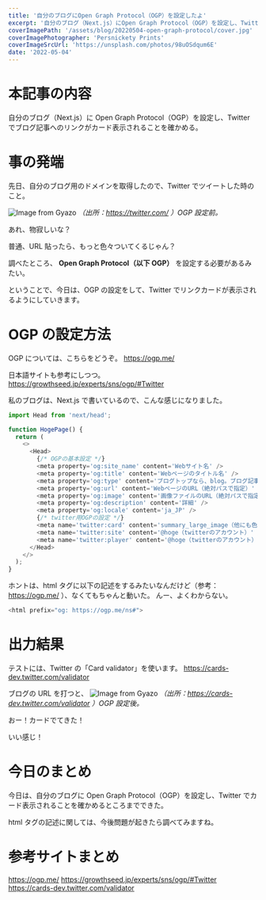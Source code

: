 ```yaml
---
title: '自分のブログにOpen Graph Protocol（OGP）を設定したよ'
excerpt: '自分のブログ（Next.js）にOpen Graph Protocol（OGP）を設定し、Twitterでブログ記事へのリンクがカード表示されることを確かめる。'
coverImagePath: '/assets/blog/20220504-open-graph-protocol/cover.jpg'
coverImagePhotographer: 'Persnickety Prints'
coverImageSrcUrl: 'https://unsplash.com/photos/98uOSdqum6E'
date: '2022-05-04'
---
```


# 本記事の内容

自分のブログ（Next.js）に Open Graph Protocol（OGP）を設定し、Twitter でブログ記事へのリンクがカード表示されることを確かめる。

# 事の発端

先日、自分のブログ用のドメインを取得したので、Twitter でツイートした時のこと。

![Image from Gyazo](https://i.gyazo.com/5f5937a110e7cdbfe18d12a03aace776.jpg)
_（出所：https://twitter.com/ ）OGP 設定前。_

あれ、物寂しいな？

普通、URL 貼ったら、もっと色々ついてくるじゃん？

調べたところ、 **Open Graph Protocol（以下 OGP）** を設定する必要があるみたい。

ということで、今日は、OGP の設定をして、Twitter でリンクカードが表示されるようにしていきます。

# OGP の設定方法

OGP については、こちらをどうぞ。
https://ogp.me/

日本語サイトも参考にしつつ。
https://growthseed.jp/experts/sns/ogp/#Twitter

私のブログは、Next.js で書いているので、こんな感じになりました。

```typescript
import Head from 'next/head';

function HogePage() {
  return (
    <>
      <Head>
        {/* OGPの基本設定 */}
        <meta property='og:site_name' content='Webサイト名' />
        <meta property='og:title' content='Webページのタイトル名' />
        <meta property='og:type' content='ブログトップなら、blog。ブログ記事ならarticle' />
        <meta property='og:url' content='WebページのURL（絶対パスで指定）' />
        <meta property='og:image' content='画像ファイルのURL（絶対パスで指定）' />
        <meta property='og:description' content='詳細' />
        <meta property='og:locale' content='ja_JP' />
        {/* twitter用OGPの設定 */}
        <meta name='twitter:card' content='summary_large_image（他にも色々あるよ）' />
        <meta name='twitter:site' content='@hoge（twitterのアカウント）' />
        <meta name='twitter:player' content='@hoge（twitterのアカウント）' />
      </Head>
    </>
  );
}
```

ホントは、html タグに以下の記述をするみたいなんだけど（参考：https://ogp.me/ ）、なくてもちゃんと動いた。
んー、よくわからない。

```typescript
<html prefix="og: https://ogp.me/ns#">
```

# 出力結果

テストには、Twitter の「Card validator」を使います。
https://cards-dev.twitter.com/validator

ブログの URL を打つと、
![Image from Gyazo](https://i.gyazo.com/61f948c36694f2b2ecfeee1bf41fed64.png)
_（出所：https://cards-dev.twitter.com/validator ）OGP 設定後。_

おー！カードでてきた！

いい感じ！

# 今日のまとめ

今日は、自分のブログに Open Graph Protocol（OGP）を設定し、Twitter でカード表示されることを確かめるところまでできた。

html タグの記述に関しては、今後問題が起きたら調べてみますね。

# 参考サイトまとめ

https://ogp.me/
https://growthseed.jp/experts/sns/ogp/#Twitter
https://cards-dev.twitter.com/validator
